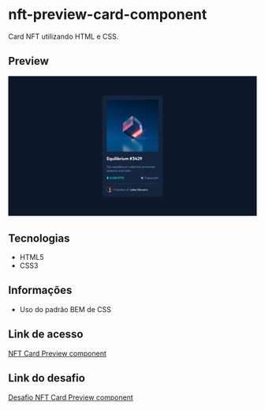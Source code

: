 # nft-preview-card-component

Card NFT utilizando HTML e CSS.

## Preview

![Preview do projeto](img/nft-card-preview-component-preview.png "QR Code component preview")

## Tecnologias

- HTML5
- CSS3

## Informações

- Uso do padrão BEM de CSS

## Link de acesso

<a href="https://udanielnogueira.github.io/nft-preview-card-component/" target="_blank">NFT Card Preview component</a>

## Link do desafio

<a href="https://www.frontendmentor.io/challenges/nft-preview-card-component-SbdUL_w0U" target="_blank">Desafio NFT Card Preview component</a>
